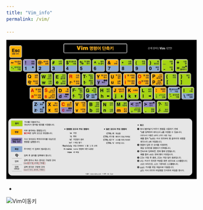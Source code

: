 ```yaml
---
title: "Vim_info"
permalink: /vim/

---
```


![Vim단축키](/assets/images/Vim단축키.jpg)

-

![Vim이동키](/assets/imagies/Vim이동키.jpg)
